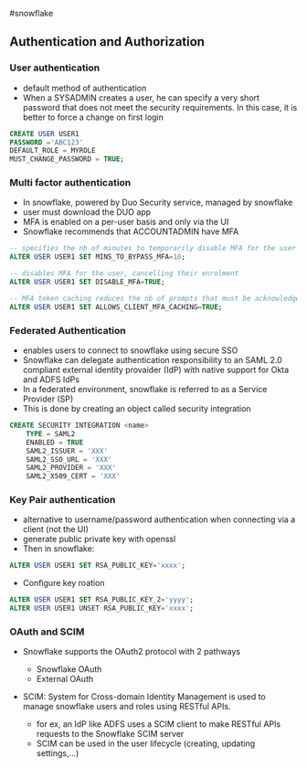 #snowflake

## Authentication and Authorization

### User authentication

- default method of authentication
- When a SYSADMIN creates a user, he can specify a very short password that does not meet the security requirements. In this case, it is better to force a change on first login

```sql
CREATE USER USER1
PASSWORD ='ABC123'
DEFAULT_ROLE = MYROLE
MUST_CHANGE_PASSWORD = TRUE;
```

### Multi factor authentication

- In snowflake, powered by Duo Security service, managed by snowflake
- user must download the DUO app
- MFA is enabled on a per-user basis and only via the UI
- Snowflake recommends that ACCOUNTADMIN have MFA

```sql
-- specifies the nb of minutes to temporarily disable MFA for the user to log in
ALTER USER USER1 SET MINS_TO_BYPASS_MFA=10;

-- disables MFA for the user, cancelling their enrolment
ALTER USER USER1 SET DISABLE_MFA=TRUE;

-- MFA token caching reduces the nb of prompts that must be acknowledged
ALTER USER USER1 SET ALLOWS_CLIENT_MFA_CACHING=TRUE;
```

### Federated Authentication

- enables users to connect to snowflake using secure SSO
- Snowflake can delegate authentication responsibility to an SAML 2.0 compliant external identity provaider (IdP) with native support for Okta and ADFS IdPs
- In a federated environment, snowflake is referred to as a Service Provider (SP)
- This is done by creating an object called security integration

```sql
CREATE SECURITY INTEGRATION <name>
	TYPE = SAML2
	ENABLED = TRUE
	SAML2_ISSUER = 'XXX'
	SAML2_SSO_URL = 'XXX'
	SAML2_PROVIDER = 'XXX'
	SAML2_X509_CERT = 'XXX'
```

### Key Pair authentication

- alternative to username/password authentication when connecting via a client (not the UI)
- generate public private key with openssl
- Then in snowflake:

```sql
ALTER USER USER1 SET RSA_PUBLIC_KEY='xxxx';
```

- Configure key roation

```sql
ALTER USER USER1 SET RSA_PUBLIC_KEY_2='yyyy';
ALTER USER USER1 UNSET RSA_PUBLIC_KEY='xxxx';
```

### OAuth and SCIM

- Snowflake supports the OAuth2 protocol with 2 pathways

  - Snowflake OAuth
  - External OAuth

- SCIM: System for Cross-domain Identity Management is used to manage snowflake users and roles using RESTful APIs.
  - for ex, an IdP like ADFS uses a SCIM client to make RESTful APIs requests to the Snowflake SCIM server
  - SCIM can be used in the user lifecycle (creating, updating settings,...)